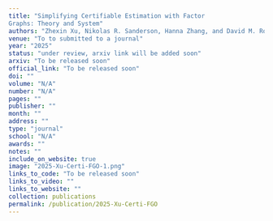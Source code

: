 ```yaml
---
title: "Simplifying Certifiable Estimation with Factor
Graphs: Theory and System"
authors: "Zhexin Xu, Nikolas R. Sanderson, Hanna Zhang, and David M. Rosen"
venue: "To to submitted to a journal"
year: "2025"
status: "under review, arxiv link will be added soon"
arxiv: "To be released soon"
official_link: "To be released soon"
doi: ""
volume: "N/A"
number: "N/A"
pages: ""
publisher: ""
month: ""
address: ""
type: "journal"
school: "N/A"
awards: ""
notes: ""
include_on_website: true
image: "2025-Xu-Certi-FGO-1.png"
links_to_code: "To be released soon"
links_to_video: ""
links_to_website: ""
collection: publications
permalink: /publication/2025-Xu-Certi-FGO
---
```


